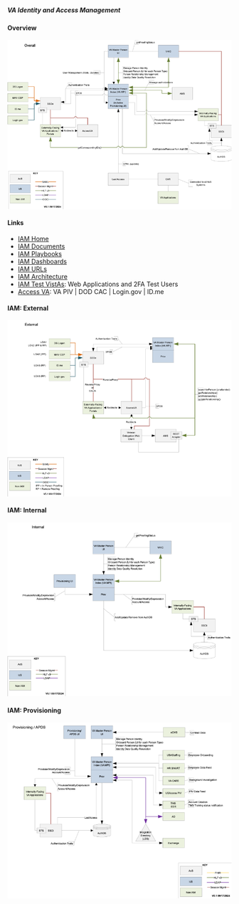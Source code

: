 ##### VA Identity and Access Management

#### Overview
![](/img/iam-overview.png)


#### Links
* [IAM Home](https://dvagov.sharepoint.com/sites/OITEPMOIAM)
* [IAM Documents](https://dvagov.sharepoint.com/sites/OITEPMOIAM/IAM%20Documents)
* [IAM Playbooks](https://dvagov.sharepoint.com/sites/OITEPMOIAM/playbooks)
* [IAM Dashboards](https://iamportal.iam.va.gov/iamv2/index.php)
* [IAM URLs](https://dvagov.sharepoint.com/sites/OITEPMOIAM/playbooks/Pages/IAM%20URLs.aspx)
* [IAM Architecture](https://dvagov.sharepoint.com/sites/OITEPMOIAM/IAM%20Documents/Forms/AllItems.aspx?id=%2Fsites%2FOITEPMOIAM%2FIAM%20Documents%2FArchitecture%20Docs%2FIAM%20Architecture)
* [IAM Test VistAs](https://dvagov.sharepoint.com/sites/OITEPMOIAM/playbooks/Pages/piv%20compliance/vista/Integrated%20Web%20Application%20Test%20Information.aspx): Web Applications and 2FA Test Users
* [Access VA](https://eauth.va.gov/accessva/?cspSelectFor=https%3A%2F%2Fssp.vetride.va.gov%2Fsaml2%2Fservice-provider-metadata%2Fssoe&ForceAuthn=false): VA PIV | DOD CAC | Login.gov | ID.me


#### IAM: External
![](/img/iam-external.png)

#### IAM: Internal
![](/img/iam-internal.png)

#### IAM: Provisioning
![](/img/iam-provisioning.png)
